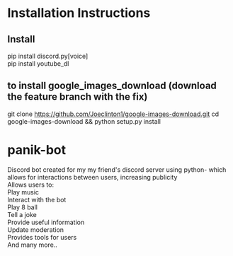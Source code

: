 # Installation Instructions


## Install
pip install discord.py[voice]  \
pip install youtube_dl

## to install google_images_download (download the feature branch with the fix)

git clone https://github.com/Joeclinton1/google-images-download.git cd google-images-download && python setup.py install



# panik-bot
Discord bot created for my my friend's discord server using python- which allows for interactions between users, increasing publicity \
Allows users to: \
Play music\
Interact with the bot\
Play 8 ball\
Tell a joke\
Provide useful information \
Update moderation \
Provides tools for users \
And many more..


